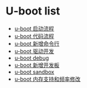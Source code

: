 
# U-boot list

- [u-boot 启动流程](uboot_booting.md)
- [u-boot 代码流程](uboot_code_flow.md)
- [u-boot 新增命令行]()
- [u-boot 驱动开发]()
- [u-boot debug]()
- [u-boot 新增开发板]()
- [u-boot sandbox]()
- [u-boot 内存支持和频率修改]()
